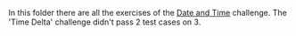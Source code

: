 In this folder there are all the exercises of the [Date and Time](https://www.hackerrank.com/domains/python/py-date-time) challenge.
The 'Time Delta' challenge didn't pass 2 test cases on 3.
